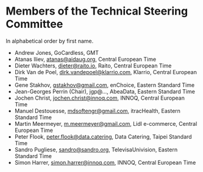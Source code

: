 # Members of the Technical Steering Committee

In alphabetical order by first name.

- Andrew Jones, GoCardless, GMT
- Atanas Iliev, atanas@aidaug.org, Central European Time
- Dieter Wachters, dieter@raito.io, Raito, Central European Time
- Dirk Van de Poel, dirk.vandepoel@klarrio.com, Klarrio, Central European Time
- Gene Stakhov, gstakhov@gmail.com, enChoice, Eastern Standard Time
- Jean-Georges Perrin (Chair), jgp@..., AbeaData, Eastern Standard Time
- Jochen Christ, jochen.christ@innoq.com, INNOQ, Central European Time
- Manuel Destouesse, mdsoftengr@gmail.com, itracHealth, Eastern Standard Time
- Martin Meermeyer, m.meermeyer@gmail.com, Lidl e-commerce, Central European Time
- Peter Flook, peter.flook@data.catering, Data Catering, Taipei Standard Time
- Sandro Pugliese, sandro@sandro.org, TelevisaUnivision, Eastern Standard Time 
- Simon Harrer, simon.harrer@innoq.com, INNOQ, Central European Time
